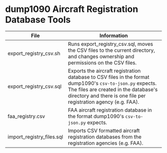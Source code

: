 # dump1090 Aircraft Registration Database Tools

File | Information
---- | -----------
export_registry_csv.sh | Runs export_registry_csv.sql, moves the CSV files to the current directory, and changes ownership and permissions on the CSV files.
export_registry_csv.sql | Exports the aircraft registration database to CSV files in the format dump1090's `csv-to-json.py` expects.  The files are created in the database's directory and there is one file per registration agency (e.g. FAA).
faa_registry.csv | FAA aircraft registration database in the format dump1090's `csv-to-json.py` expects.
import_registry_files.sql | Imports CSV formatted aircraft registration databases from the registration agencies (e.g. FAA).
